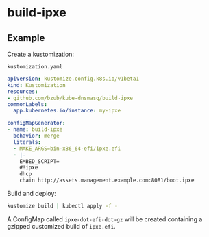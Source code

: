 # build-ipxe

## Example

Create a kustomization:

`kustomization.yaml`
```yaml
apiVersion: kustomize.config.k8s.io/v1beta1
kind: Kustomization
resources:
- github.com/bzub/kube-dnsmasq/build-ipxe
commonLabels:
  app.kubernetes.io/instance: my-ipxe

configMapGenerator:
- name: build-ipxe
  behavior: merge
  literals:
  - MAKE_ARGS=bin-x86_64-efi/ipxe.efi
  - |-
    EMBED_SCRIPT=
    #!ipxe
    dhcp
    chain http://assets.management.example.com:8081/boot.ipxe
```

Build and deploy:

```sh
kustomize build | kubectl apply -f -
```

A ConfigMap called `ipxe-dot-efi-dot-gz` will be created containing a gzipped
customized build of `ipxe.efi`.
